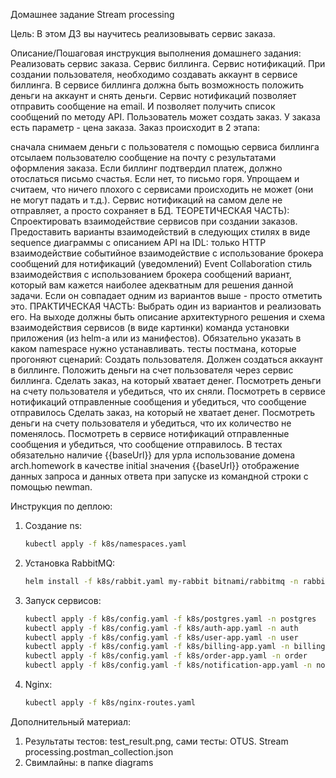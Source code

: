Домашнее задание
Stream processing

Цель:
В этом ДЗ вы научитесь реализовывать сервис заказа.


Описание/Пошаговая инструкция выполнения домашнего задания:
Реализовать сервис заказа. Сервис биллинга. Сервис нотификаций.
При создании пользователя, необходимо создавать аккаунт в сервисе биллинга. В сервисе биллинга должна быть возможность положить деньги на аккаунт и снять деньги.
Сервис нотификаций позволяет отправить сообщение на email. И позволяет получить список сообщений по методу API.
Пользователь может создать заказ. У заказа есть параметр - цена заказа.
Заказ происходит в 2 этапа:

сначала снимаем деньги с пользователя с помощью сервиса биллинга
отсылаем пользователю сообщение на почту с результатами оформления заказа. Если биллинг подтвердил платеж, должно отослаться письмо счастья. Если нет, то письмо горя.
Упрощаем и считаем, что ничего плохого с сервисами происходить не может (они не могут падать и т.д.). Сервис нотификаций на самом деле не отправляет, а просто сохраняет в БД.
ТЕОРЕТИЧЕСКАЯ ЧАСТЬ):
Спроектировать взаимодействие сервисов при создании заказов. Предоставить варианты взаимодействий в следующих стилях в виде sequence диаграммы с описанием API на IDL:
только HTTP взаимодействие
событийное взаимодействие с использование брокера сообщений для нотификаций (уведомлений)
Event Collaboration cтиль взаимодействия с использованием брокера сообщений
вариант, который вам кажется наиболее адекватным для решения данной задачи. Если он совпадает одним из вариантов выше - просто отметить это.
ПРАКТИЧЕСКАЯ ЧАСТЬ:
Выбрать один из вариантов и реализовать его.
На выходе должны быть
описание архитектурного решения и схема взаимодействия сервисов (в виде картинки)
команда установки приложения (из helm-а или из манифестов). Обязательно указать в каком namespace нужно устанавливать.
тесты постмана, которые прогоняют сценарий:
Создать пользователя. Должен создаться аккаунт в биллинге.
Положить деньги на счет пользователя через сервис биллинга.
Сделать заказ, на который хватает денег.
Посмотреть деньги на счету пользователя и убедиться, что их сняли.
Посмотреть в сервисе нотификаций отправленные сообщения и убедиться, что сообщение отправилось
Сделать заказ, на который не хватает денег.
Посмотреть деньги на счету пользователя и убедиться, что их количество не поменялось.
Посмотреть в сервисе нотификаций отправленные сообщения и убедиться, что сообщение отправилось.
В тестах обязательно
наличие {{baseUrl}} для урла
использование домена arch.homework в качестве initial значения {{baseUrl}}
отображение данных запроса и данных ответа при запуске из командной строки с помощью newman.



Инструкция по деплою: 
1. Создание ns:
   ```bash
   kubectl apply -f k8s/namespaces.yaml
   ```
3. Установка RabbitMQ:
   ```bash
   helm install -f k8s/rabbit.yaml my-rabbit bitnami/rabbitmq -n rabbit
   ```
4. Запуск сервисов:
   ```bash
   kubectl apply -f k8s/config.yaml -f k8s/postgres.yaml -n postgres
   kubectl apply -f k8s/config.yaml -f k8s/auth-app.yaml -n auth
   kubectl apply -f k8s/config.yaml -f k8s/user-app.yaml -n user
   kubectl apply -f k8s/config.yaml -f k8s/billing-app.yaml -n billing
   kubectl apply -f k8s/config.yaml -f k8s/order-app.yaml -n order
   kubectl apply -f k8s/config.yaml -f k8s/notification-app.yaml -n notification
   ```
5. Nginx:
   ```bash
   kubectl apply -f k8s/nginx-routes.yaml
   ```

Дополнительный материал: 
1. Результаты тестов: test_result.png, сами тесты: OTUS. Stream processing.postman_collection.json
2. Свимлайны: в папке diagrams
